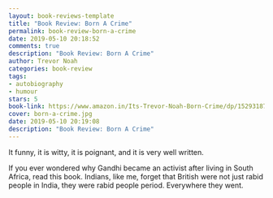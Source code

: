 ```yaml
---
layout: book-reviews-template
title: "Book Review: Born A Crime"
permalink: book-review-born-a-crime
date: 2019-05-10 20:18:52
comments: true
description: "Book Review: Born A Crime"
author: Trevor Noah
categories: book-review
tags:
- autobiography
- humour
stars: 5
book-link: https://www.amazon.in/Its-Trevor-Noah-Born-Crime/dp/1529318769/
cover: born-a-crime.jpg
date: 2019-05-10 20:19:08
description: "Book Review: Born A Crime"
---
```


It funny, it is witty, it is poignant, and it is very well written.

If you ever wondered why Gandhi became an activist after living in South Africa, read this book. Indians, like me, forget that British were not just rabid people in India, they were rabid people period. Everywhere they went.
